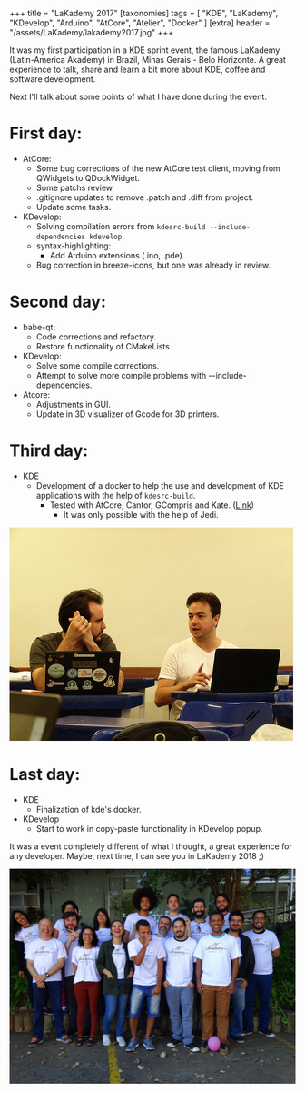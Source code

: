 +++
title = "LaKademy 2017"
[taxonomies]
tags = [ "KDE", "LaKademy", "KDevelop", "Arduino", "AtCore", "Atelier", "Docker" ]
[extra]
header = "/assets/LaKademy/lakademy2017.jpg"
+++

It was my first participation in a KDE sprint event, the famous LaKademy (Latin-America Akademy) in Brazil, Minas Gerais - Belo Horizonte. A great experience to talk, share and learn a bit more about KDE, coffee and software development.

Next I'll talk about some points of what I have done during the event.

<!-- more -->

# First day:

- AtCore:
  - Some bug corrections of the new AtCore test client, moving from QWidgets to QDockWidget.
  - Some patchs review.
  - .gitignore updates to remove .patch and .diff from project.
  - Update some tasks.
- KDevelop:
   - Solving compilation errors from `kdesrc-build --include-dependencies kdevelop`.
   - syntax-highlighting:
     - Add Arduino extensions (.ino, .pde).
   - Bug correction in breeze-icons, but one was already in review.

# Second day:

- babe-qt:
  - Code corrections and refactory.
  - Restore functionality of CMakeLists.
- KDevelop:
  - Solve some compile corrections.
  - Attempt to solve more compile problems with --include-dependencies.
- Atcore:
  - Adjustments in GUI.
  - Update in 3D visualizer of Gcode for 3D printers.

# Third day:

- KDE
  - Development of a docker to help the use and development of KDE applications with the help of `kdesrc-build`.
    - Tested with AtCore, Cantor, GCompris and Kate. ([Link](https://hub.docker.com/r/patrickelectric/kde/))
      - It was only possible with the help of Jedi.

![Jedi](/assets/LaKademy/docker.jpg)

# Last day:

- KDE
  - Finalization of kde's docker.
- KDevelop
  - Start to work in copy-paste functionality in KDevelop popup.

It was a event completely different of what I thought, a great experience for any developer. Maybe, next time, I can see you in LaKademy 2018 ;)

  ![LaKademy2017](/assets/LaKademy/lakademy2017.jpg)
